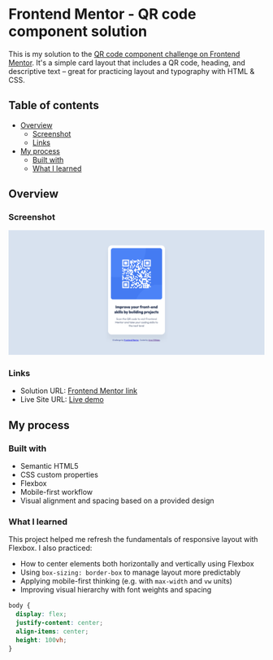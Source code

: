 # Frontend Mentor - QR code component solution

This is my solution to the [QR code component challenge on Frontend Mentor](https://www.frontendmentor.io/challenges/qr-code-component-iux_sIO_H). It's a simple card layout that includes a QR code, heading, and descriptive text – great for practicing layout and typography with HTML & CSS.

## Table of contents

- [Overview](#overview)
  - [Screenshot](#screenshot)
  - [Links](#links)
- [My process](#my-process)
  - [Built with](#built-with)
  - [What I learned](#what-i-learned)

## Overview

### Screenshot

![Screenshot of the QR code component](./images/screenshot.png)

### Links

- Solution URL: [Frontend Mentor link](https://www.frontendmentor.io/solutions/responsive-qr-code-component-using-flexbox-and-css-variables-k62JR5igPu)
- Live Site URL: [Live demo](https://qr-code-component-xi-ten.vercel.app/)

## My process

### Built with

- Semantic HTML5
- CSS custom properties
- Flexbox
- Mobile-first workflow
- Visual alignment and spacing based on a provided design

### What I learned

This project helped me refresh the fundamentals of responsive layout with Flexbox. I also practiced:

- How to center elements both horizontally and vertically using Flexbox
- Using `box-sizing: border-box` to manage layout more predictably
- Applying mobile-first thinking (e.g. with `max-width` and `vw` units)
- Improving visual hierarchy with font weights and spacing

```css
body {
  display: flex;
  justify-content: center;
  align-items: center;
  height: 100vh;
}
```
